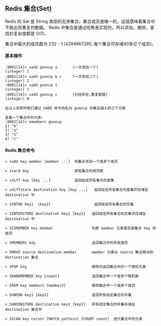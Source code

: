 ## Redis 集合(Set)

  Redis 的 Set 是 String 类型的无序集合。集合成员是唯一的，这就意味着集合中不能出现重复的数据。
  Redis 中集合是通过哈希表实现的，所以添加，删除，查找的复杂度都是 O(1)。

  集合中最大的成员数为 232 - 1 (4294967295, 每个集合可存储40多亿个成员)。

#### 基本操作

    :8001[14]> sadd gooncp a       (一次添加一个)
    (integer) 1
    :8001[14]> sadd gooncp b c     (一次添加二个)
    (integer) 2
    :8001[14]> sadd gooncp 1
    (integer) 1
    :8001[14]> sadd gooncp c       (已经存在,重复数据)
    (integer) 0

    在以上实例中我们通过 SADD 命令向名为 gooncp 的集合插入的三个元素

    查看一个集合中的元素:
    :8001[14]> smembers gooncp
    1) "b"
    2) "a"
    3) "1"
    4) "c"

#### Redis 集合命令

    > sadd key member [member ...]  向集合添加一个或多个成员

    > scard key                     获取集合的成员数

    > sdiff key [key ...]           返回给定所有集合的差集

    > sdiffstore destination key [key ...]   返回给定所有集合的差集并存储在 destination 中

    > SINTER key1  [key2]                    返回给定所有集合的交集

    > SINTERSTORE destination key1 [key2]   返回给定所有集合的交集并存储在 destination 中

    > SISMEMBER key member                  判断 member 元素是否是集合 key 的成员

    > SMEMBERS key                          返回集合中的所有成员

    > SMOVE source destination member       member 元素从 source 集合移动到 destination 集合

    > SPOP key                              移除并返回集合中的一个随机元素

    > SRANDMEMBER key [count]               返回集合中一个或多个随机数

    > SREM key member1 [member2]            移除集合中一个或多个成员

    > SUNION key1 [key2]                    返回所有给定集合的并集

    > SUNIONSTORE destination key1 [key2]   所有给定集合的并集存储在 destination 集合中

    > SSCAN key cursor [MATCH pattern] [COUNT count]  迭代集合中的元素


